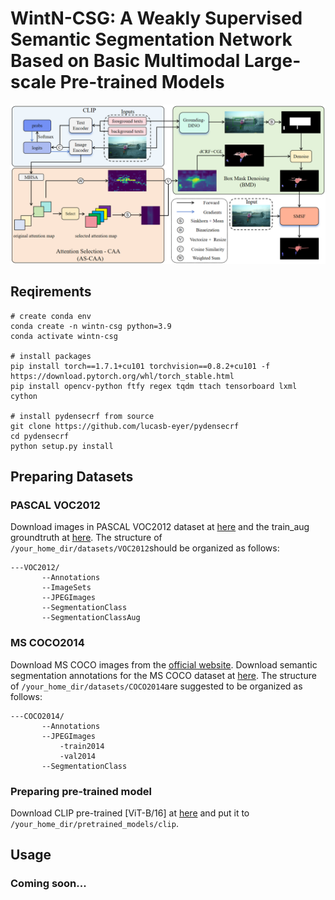 
# WintN-CSG: A Weakly Supervised Semantic Segmentation Network Based on Basic Multimodal Large-scale Pre-trained Models

![img.png](WintN-CSG.png)


## Reqirements

```
# create conda env
conda create -n wintn-csg python=3.9
conda activate wintn-csg

# install packages
pip install torch==1.7.1+cu101 torchvision==0.8.2+cu101 -f https://download.pytorch.org/whl/torch_stable.html
pip install opencv-python ftfy regex tqdm ttach tensorboard lxml cython

# install pydensecrf from source
git clone https://github.com/lucasb-eyer/pydensecrf
cd pydensecrf
python setup.py install
```

## Preparing Datasets
### PASCAL VOC2012
Download images in PASCAL VOC2012 dataset at [here](http://host.robots.ox.ac.uk/pascal/VOC/voc2012/) and the train_aug groundtruth at [here](http://home.bharathh.info/pubs/codes/SBD/download.html).
The structure of `/your_home_dir/datasets/VOC2012`should be organized as follows:

```
---VOC2012/
       --Annotations
       --ImageSets
       --JPEGImages
       --SegmentationClass
       --SegmentationClassAug
```

### MS COCO2014
Download MS COCO images from the [official website](https://cocodataset.org/#download).
Download semantic segmentation annotations for the MS COCO dataset at [here](https://drive.google.com/file/d/1pRE9SEYkZKVg0Rgz2pi9tg48j7GlinPV/view?usp=sharing).
The structure of `/your_home_dir/datasets/COCO2014`are suggested to be organized as follows:
```
---COCO2014/
       --Annotations
       --JPEGImages
           -train2014
           -val2014
       --SegmentationClass
```

### Preparing pre-trained model
Download CLIP pre-trained [ViT-B/16] at [here](https://openaipublic.azureedge.net/clip/models/5806e77cd80f8b59890b7e101eabd078d9fb84e6937f9e85e4ecb61988df416f/ViT-B-16.pt) and put it to `/your_home_dir/pretrained_models/clip`.

## Usage
### Coming soon...
```
